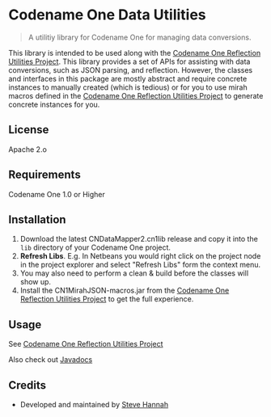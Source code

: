 # Codename One Data Utilities

> A utilitiy library for Codename One for managing data conversions.

This library is intended to be used along with the [Codename One Reflection Utilities Project](https://github.com/shannah/cn1-mirah-json-macros).  This library provides a set of APIs for assisting with data conversions, such as JSON parsing, and reflection.  However, the classes and interfaces in this package are mostly abstract and require concrete instances to manually created (which is tedious) or for you to use mirah macros defined in the   [Codename One Reflection Utilities Project](https://github.com/shannah/cn1-mirah-json-macros) to generate concrete instances for you.

## License

Apache 2.o

## Requirements

Codename One 1.0 or Higher

## Installation

1. Download the latest CNDataMapper2.cn1lib release and copy it into the `lib` directory of your Codename One project.
2. **Refresh Libs**.  E.g. In Netbeans you would right click on the project node in the project explorer and select "Refresh Libs" form the context menu.
3. You may also need to perform a clean & build before the classes will show up.
4. Install the CN1MirahJSON-macros.jar from the  [Codename One Reflection Utilities Project](https://github.com/shannah/cn1-mirah-json-macros) to get the full experience.

## Usage

See  [Codename One Reflection Utilities Project](https://github.com/shannah/cn1-mirah-json-macros)

Also check out [Javadocs](https://rawgit.com/shannah/cn1-data-utils/master/dist/javadoc/index.html)

## Credits

* Developed and maintained by [Steve Hannah](http://sjhannah.com)


